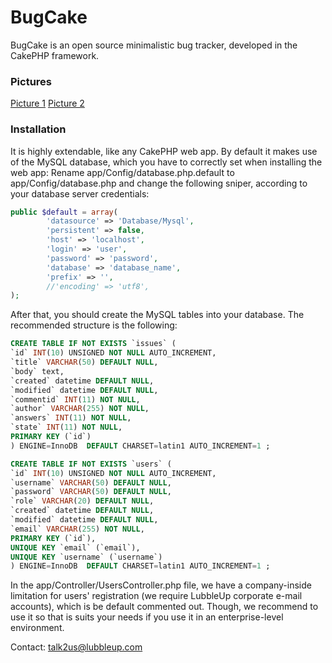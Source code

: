 BugCake
=======

BugCake is an open source minimalistic bug tracker, developed in the CakePHP framework.

### Pictures

[Picture 1](http://s23.postimg.org/4b3anpeob/demo.png "Picture 1")
[Picture 2](http://s24.postimg.org/c5813csbp/demo2.png "Picture 2")


### Installation
It is highly extendable, like any CakePHP web app. By default it makes use of the MySQL database, which you have to correctly set when installing the web app:
Rename app/Config/database.php.default to app/Config/database.php and change the following sniper, according to your database server credentials:

```php
public $default = array(
        'datasource' => 'Database/Mysql',
        'persistent' => false,
        'host' => 'localhost',
        'login' => 'user',
        'password' => 'password',
        'database' => 'database_name',
        'prefix' => '',
        //'encoding' => 'utf8',
);
```

After that, you should create the MySQL tables into your database. The recommended  structure is the following:

```sql
CREATE TABLE IF NOT EXISTS `issues` (
`id` INT(10) UNSIGNED NOT NULL AUTO_INCREMENT,
`title` VARCHAR(50) DEFAULT NULL,
`body` text,
`created` datetime DEFAULT NULL,
`modified` datetime DEFAULT NULL,
`commentid` INT(11) NOT NULL,
`author` VARCHAR(255) NOT NULL,
`answers` INT(11) NOT NULL,
`state` INT(11) NOT NULL,
PRIMARY KEY (`id`)
) ENGINE=InnoDB  DEFAULT CHARSET=latin1 AUTO_INCREMENT=1 ;

CREATE TABLE IF NOT EXISTS `users` (
`id` INT(10) UNSIGNED NOT NULL AUTO_INCREMENT,
`username` VARCHAR(50) DEFAULT NULL,
`password` VARCHAR(50) DEFAULT NULL,
`role` VARCHAR(20) DEFAULT NULL,
`created` datetime DEFAULT NULL,
`modified` datetime DEFAULT NULL,
`email` VARCHAR(255) NOT NULL,
PRIMARY KEY (`id`),
UNIQUE KEY `email` (`email`),
UNIQUE KEY `username` (`username`)
) ENGINE=InnoDB  DEFAULT CHARSET=latin1 AUTO_INCREMENT=1 ;
```

In the app/Controller/UsersController.php file, we have a company-inside limitation for users' registration (we require LubbleUp corporate e-mail accounts), which is be default commented out. Though, we recommend to use it so that is suits your needs if you use it in an enterprise-level environment.

Contact: talk2us@lubbleup.com
